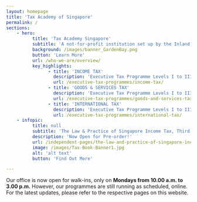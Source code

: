 ```yaml
---
layout: homepage
title: 'Tax Academy of Singapore'
permalink: /
sections:
    - hero:
          title: 'Tax Academy Singapore'
          subtitle: 'A not-for-profit institution set up by the Inland Revenue Authority of Singapore in collaboration with international accounting firms'
          background: /images/banner_GardenBay.png
          button: 'Learn More'
          url: /who-we-are/overview/
          key_highlights:
                - title: 'INCOME TAX'
                  description: 'Executive Tax Programme Levels I to III'
                  url: /executive-tax-programmes/income-tax/
                - title: 'GOODS & SERVICES TAX'
                  description: 'Executive Tax Programme Levels I to III'
                  url: /executive-tax-programmes/goods-and-services-tax/
                - title: 'INTERNATIONAL TAX'
                  description: 'Executive Tax Programme Levels I to III'
                  url: /executive-tax-programmes/international-tax/
    - infopic:
          title: null
          subtitle: 'The Law & Practice of Singapore Income Tax, Third Edition'
          description: 'Now Open for Pre-order!'
          url: /independent-pages/the-law-and-practice-of-singapore-income-tax/
          image: /images/Tax-Book-Banner1.jpg
          alt: 'alt text'
          button: 'Find Out More'

---
```



<!-- Type your notification here - the notification bar will not appear if this is empty. For other changes, refer to _data/homepage.yml to edit the homepage -->

Our office is now open for walk-ins, only on **Mondays from 10.00 a.m. to 3.00 p.m.** However, our programmes are still running as scheduled, online. For the latest updates, please refer to the respective pages on this website.

